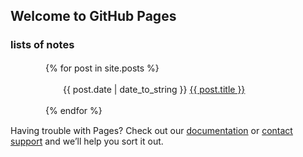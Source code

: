 ## Welcome to GitHub Pages

### lists of notes


　　　　{% for post in site.posts %}

　　　　　　{{ post.date | date_to_string }} <a href="{{ site.baseurl }}{{ post.url }}">{{ post.title }}</a>

　　　　{% endfor %}



Having trouble with Pages? Check out our [documentation](https://help.github.com/categories/github-pages-basics/) or [contact support](https://github.com/contact) and we’ll help you sort it out.
